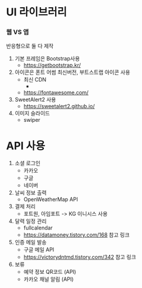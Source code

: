 # UI 라이브러리

### 웹 VS 앱
반응형으로 둘 다 제작

1. 기본 프레임은 Bootstrap사용
    - https://getbootstrap.kr/
2. 아이콘은 폰트 어썸 최신버전, 부트스트랩 아이콘 사용
    - 최신 CDN
        - <script src="https://kit.fontawesome.com/e1baf9e274.js" crossorigin="anonymous"></script>
    - https://fontawesome.com/
3. SweetAlert2 사용
    - https://sweetalert2.github.io/
4. 이미지 슬라이드
    - swiper

# API 사용
1. 소셜 로그인
    - 카카오
    - 구글
    - 네이버
2. 날씨 정보 출력
    - OpenWeatherMap API
3. 결제 처리
    - 포트원, 아임포트 -> KG 이니시스 사용
4. 달력 일정 관리
    - fullcalendar
    - https://datamoney.tistory.com/168 참고 링크
5. 인증 메일 발송
    - 구글 메일 API
    - https://victorydntmd.tistory.com/342 참고 링크
6. 보류
    - 예약 정보 QR코드 (API)
    - 카카오 채널 알림 (API)